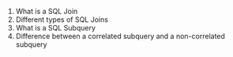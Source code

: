 1. What is a SQL Join
2. Different types of SQL Joins
3. What is a SQL Subquery
4. Difference between a correlated subquery and a non-correlated subquery
